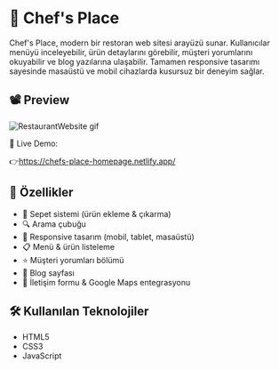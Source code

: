 # 🍔 Chef's Place 

Chef's Place, modern bir restoran web sitesi arayüzü sunar. Kullanıcılar menüyü inceleyebilir, ürün detaylarını görebilir, müşteri yorumlarını okuyabilir ve blog yazılarına ulaşabilir. Tamamen responsive tasarımı sayesinde masaüstü ve mobil cihazlarda kusursuz bir deneyim sağlar.

## 📽️ Preview
![RestaurantWebsite gif](https://github.com/user-attachments/assets/e855b389-eda9-4ac2-856f-7d7549845dff)

🔗 Live Demo:

👉https://chefs-place-homepage.netlify.app/

## 🚀 Özellikler
- 🛒 Sepet sistemi (ürün ekleme & çıkarma)
- 🔍 Arama çubuğu
- 📱 Responsive tasarım (mobil, tablet, masaüstü)
- 📋 Menü & ürün listeleme
- ⭐ Müşteri yorumları bölümü
- 📰 Blog sayfası
- 📍 İletişim formu & Google Maps entegrasyonu

## 🛠️ Kullanılan Teknolojiler
- HTML5
- CSS3 
- JavaScript 

